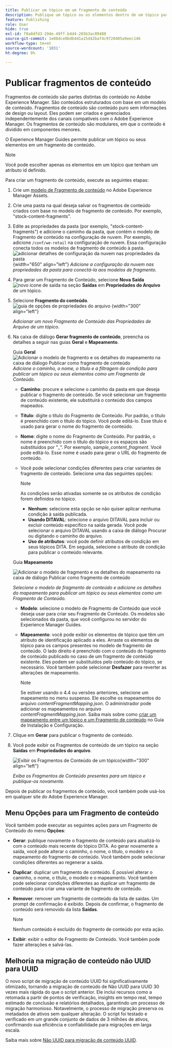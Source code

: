 ```yaml
---
title: Publicar um tópico em um fragmento de conteúdo
description: Publique um tópico ou os elementos dentro de um tópico para um Fragmento de conteúdo no AEM Guides.  Saiba como visualizar os Fragmentos de conteúdo presentes em um tópico e republicá-los.
feature: Publishing
role: User
hide: true
exl-id: f8a8dfd3-19de-49ff-b4d4-265b3ac09488
source-git-commit: 1e08dce0bd64d1a15d42baf4c9720405a9eec146
workflow-type: tm+mt
source-wordcount: '1031'
ht-degree: 0%

---
```


# Publicar fragmentos de conteúdo

Fragmentos de conteúdo são partes distintas do conteúdo no Adobe Experience Manager. São conteúdos estruturados com base em um modelo de conteúdo. Fragmentos de conteúdo são conteúdo puro sem informações de design ou layout. Eles podem ser criados e gerenciados independentemente dos canais compatíveis com o Adobe Experience Manager. Os fragmentos de conteúdo são modulares, em que o conteúdo é dividido em componentes menores.

O Experience Manager Guides permite publicar um tópico ou seus elementos em um fragmento de conteúdo.

>[!NOTE]
>
>Você pode escolher apenas os elementos em um tópico que tenham um atributo id definido.


Para criar um fragmento de conteúdo, execute as seguintes etapas:

1. Crie um [modelo de Fragmento de conteúdo](https://experienceleague.adobe.com/docs/experience-manager-65/assets/content-fragments/content-fragments-models.html?lang=pt-BR) no Adobe Experience Manager Assets.
1. Crie uma pasta na qual deseja salvar os fragmentos de conteúdo criados com base no modelo de fragmento de conteúdo. Por exemplo, &quot;stock-content-fragments&quot;.
1. Edite as propriedades da pasta (por exemplo, &quot;stock-content-fragments&quot;) e adicione o caminho da pasta, que contém o modelo de Fragmento de conteúdo na configuração de nuvem.
Por exemplo, adicione `/conf/we-retail` na configuração de nuvem. Essa configuração conecta todos os modelos de fragmento de conteúdo à pasta.\
   ![adicionar detalhes de configuração da nuvem nas propriedades da pasta](images/fragment-folder-cloud-configuration.png){width="650" align="left"}
   *Adicione a configuração da nuvem nas propriedades da pasta para conectá-la aos modelos de fragmento.*

1. Para gerar um Fragmento de Conteúdo, selecione **Nova Saída** ![novo ícone de saída](./images/Add_icon.svg) na seção **Saídas** em **Propriedades do Arquivo** de um tópico.
1. Selecione **Fragmento do conteúdo**.\
   ![guia de opções de propriedades do arquivo](./images/file-properties-outputs-tab.png) {width="300" align="left"}

   *Adicionar um novo Fragmento de Conteúdo das Propriedades de Arquivo de um tópico*.

1. Na caixa de diálogo **Gerar fragmento de conteúdo**, preencha os detalhes a seguir nas guias **Geral** e **Mapeamento**.

   Guia **Geral**
   ![Adicionar o modelo de fragmento e os detalhes do mapeamento na caixa de diálogo Publicar como fragmento de conteúdo](images/generate-content-fragment.png)
   *Adicione o caminho, o nome, o título e a filtragem de condição para publicar um tópico ou seus elementos como um Fragmento de Conteúdo.*


   * **Caminho**: procure e selecione o caminho da pasta em que deseja publicar o fragmento de conteúdo. Se você selecionar um fragmento de conteúdo existente, ele substituirá o conteúdo dos campos mapeados.
   * **Título**: digite o título do Fragmento de Conteúdo. Por padrão, o título é preenchido com o título do tópico. Você pode editá-lo. Esse título é usado para gerar o nome do fragmento de conteúdo.
   * **Nome**: digite o nome do Fragmento de Conteúdo. Por padrão, o nome é preenchido com o título do tópico e os espaços são substituídos por &quot;_&quot;. Por exemplo, *sample_content_fragment*. Você pode editá-lo.  Esse nome é usado para gerar o URL do fragmento de conteúdo.

   * Você pode selecionar condições diferentes para criar variantes de fragmento de conteúdo. Selecione uma das seguintes opções:
     >[!NOTE]
     > 
     > As condições serão ativadas somente se os atributos de condição forem definidos no tópico.

      * **Nenhum**: selecione esta opção se não quiser aplicar nenhuma condição à saída publicada.
      * **Usando DITAVAL**: selecione o arquivo DITAVAL para incluir ou excluir conteúdo específico na saída gerada. Você pode selecionar o arquivo DITAVAL usando a caixa de diálogo Procurar ou digitando o caminho do arquivo.
      * **Uso de atributos**: você pode definir atributos de condição em seus tópicos DITA. Em seguida, selecione o atributo de condição para publicar o conteúdo relevante.






   Guia **Mapeamento**

   ![Adicionar o modelo de fragmento e os detalhes do mapeamento na caixa de diálogo Publicar como fragmento de conteúdo](images/content-fragment-mapping.png)

   *Selecione o modelo de fragmento de conteúdo e adicione os detalhes do mapeamento para publicar um tópico ou seus elementos como um Fragmento de Conteúdo.*

   * **Modelo**: selecione o modelo de Fragmento de Conteúdo que você deseja usar para criar seu Fragmento de Conteúdo. Os modelos são selecionados da pasta, que você configurou no servidor do Experience Manager Guides.
   * **Mapeamento**: você pode exibir os elementos de tópico que têm um atributo de identificação aplicado a eles. Arraste os elementos de tópico para os campos presentes no modelo de fragmento de conteúdo.
O lado direito é preenchido com o conteúdo do fragmento de conteúdo publicado no caso de um fragmento de conteúdo existente. Eles podem ser substituídos pelo conteúdo do tópico, se necessário. Você também pode selecionar **Desfazer** para reverter as alterações de mapeamento.


     >[!NOTE]
     >
     > Se estiver usando o 4.4 ou versões anteriores, selecione um mapeamento no menu suspenso. Ele escolhe os mapeamentos do arquivo *contentFragmentMapping.json*.  O administrador pode adicionar os mapeamentos no arquivo *contentFragmentMapping.json*. Saiba mais sobre como [criar um mapeamento entre um tópico e um Fragmento de conteúdo](/help/product-guide/cs-install-guide/conf-content-fragment-mapping-cs.md) no Guia de Instalação e Configuração.

1. Clique em **Gerar** para publicar o fragmento de conteúdo.

1. Você pode exibir os Fragmentos de conteúdo de um tópico na seção **Saídas** em **Propriedades do arquivo**.

   ![Exibir os Fragmentos de Conteúdo de um tópico](images/outputs-options-menu.png){width="300" align="left"}

   *Exiba os Fragmentos de Conteúdo presentes para um tópico e publique-os novamente.*


Depois de publicar os fragmentos de conteúdo, você também pode usá-los em qualquer site do Adobe Experience Manager.




## Menu Opções para um Fragmento de conteúdo

Você também pode executar as seguintes ações para um Fragmento de Conteúdo do menu **Opções**:

* **Gerar**: publique novamente o fragmento de conteúdo para atualizá-lo com o conteúdo mais recente do tópico DITA. Ao gerar novamente a saída, você pode alterar o caminho, o nome, o título, o modelo e o mapeamento do fragmento de conteúdo. Você também pode selecionar condições diferentes ao regenerar a saída.

* **Duplicar**: duplicar um fragmento de conteúdo. É possível alterar o caminho, o nome, o título, o modelo e o mapeamento. Você também pode selecionar condições diferentes ao duplicar um fragmento de conteúdo para criar uma variante de fragmento de conteúdo.

* **Remover**: remover um fragmento de conteúdo da lista de saídas. Um prompt de confirmação é exibido. Depois de confirmar, o fragmento de conteúdo será removido da lista **Saídas**.

  >[!NOTE]
  >
  > Nenhum conteúdo é excluído do fragmento de conteúdo por esta ação.

* **Exibir**: exibir o editor de Fragmento de Conteúdo. Você também pode fazer alterações e salvá-las.

## Melhoria na migração de conteúdo não UUID para UUID

O novo script de migração de conteúdo UUID foi significativamente otimizado, tornando a migração de conteúdo de Não UUID para UUID 30 vezes mais rápida do que o script anterior. Ele inclui recursos como a retomada a partir de pontos de verificação, insights em tempo real, tempo estimado de conclusão e relatórios detalhados, garantindo um processo de migração harmonioso. Notavelmente, o processo de migração preserva os metadados de ativos sem qualquer alteração. O script foi testado e verificado em um grande conjunto de dados de 3 milhões de ativos, confirmando sua eficiência e confiabilidade para migrações em larga escala.

Saiba mais sobre [Não UUID para migração de conteúdo UUID](/help/product-guide/install-guide/migrate-non-uuid-4-3.md).
